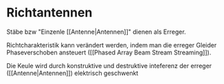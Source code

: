 # Richtantennen
Stäbe bzw "Einzenle [[Antenne|Antennen]]" dienen als Erreger.

Richtcharakteristik kann verändert werden, indem man die erreger Gleider Phaseverschoben ansteuert ([[Phased Array Beam Stream Streaming]]).  

Die Keule wird durch konstruktive und destruktive inteferenz der erreger ([[Antenne|Antennen]]) elektrisch geschwenkt
